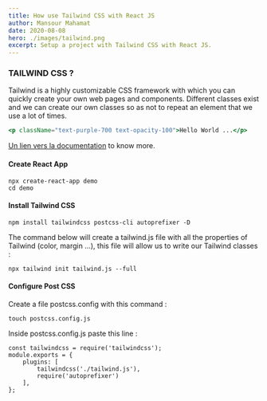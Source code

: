 ```yaml
---
title: How use Tailwind CSS with React JS
author: Mansour Mahamat
date: 2020-08-08
hero: ./images/tailwind.png
excerpt: Setup a project with Tailwind CSS with React JS.
---
```


### TAILWIND CSS ?
Tailwind is a highly customizable CSS framework with which you can quickly create your own web pages and components. Different classes exist and we can create our own classes so as not to repeat an element that we use a lot of times.
```jsx
<p className="text-purple-700 text-opacity-100">Hello World ...</p>
```
[Un lien vers la documentation](https://tailwindcss.com/) to know more.

#### Create React App
```git
npx create-react-app demo
cd demo
```

#### Install Tailwind CSS
```git
npm install tailwindcss postcss-cli autoprefixer -D
```
The command below will create a tailwind.js file with all the properties of Tailwind (color, margin ...), this file will allow us to write our Tailwind classes : 
```git
npx tailwind init tailwind.js --full
```

#### Configure Post CSS
Create a file postcss.config with this command : 
```git
touch postcss.config.js
```

Inside postcss.config.js paste this line :
```git
const tailwindcss = require('tailwindcss');
module.exports = {
    plugins: [
        tailwindcss('./tailwind.js'),
        require('autoprefixer')
    ],
};
```